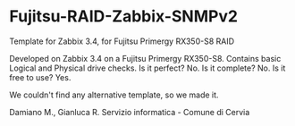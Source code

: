 # Fujitsu-RAID-Zabbix-SNMPv2
Template for Zabbix 3.4, for Fujitsu Primergy RX350-S8 RAID 

Developed on Zabbix 3.4 on a Fujitsu Primergy RX350-S8. Contains basic Logical and Physical drive checks.
Is it perfect? No.
Is it complete? No.
Is it free to use? Yes.

We couldn't find any alternative template, so we made it.

Damiano M., Gianluca R.
Servizio informatica - Comune di Cervia
